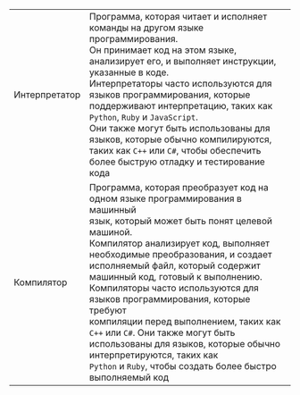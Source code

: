 |               |                                                                                                                                                                                                                                                                                                                                                                                                                                                                                                                                                                                                  |
|---------------|--------------------------------------------------------------------------------------------------------------------------------------------------------------------------------------------------------------------------------------------------------------------------------------------------------------------------------------------------------------------------------------------------------------------------------------------------------------------------------------------------------------------------------------------------------------------------------------------------|
| Интерпретатор | Программа, которая читает и исполняет команды на другом языке программирования.<br>Он принимает код на этом языке, анализирует его, и выполняет инструкции,<br>указанные в коде.<br>Интерпретаторы часто используются для языков программирования, которые<br>поддерживают интерпретацию, таких как `Python`, `Ruby` и `JavaScript`.<br>Они также могут быть использованы для языков, которые обычно компилируются,<br>таких как `C++` или `C#`, чтобы обеспечить более быструю отладку и тестирование кода                                                                                      |
| Компилятор    | Программа, которая преобразует код на одном языке программирования в машинный<br>язык, который может быть понят целевой машиной.<br>Компилятор анализирует код, выполняет необходимые преобразования, и создает<br>исполняемый файл, который содержит машинный код, готовый к выполнению.<br>Компиляторы часто используются для языков программирования, которые требуют<br>компиляции перед выполнением, таких как `C++` или `C#`. Они также могут быть<br>использованы для языков, которые обычно интерпретируются, таких как<br>`Python` и `Ruby`, чтобы создать более быстро выполняемый код |
